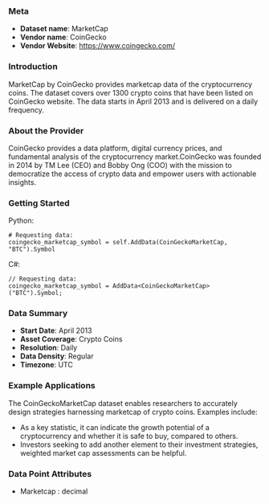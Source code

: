 ### Meta
- **Dataset name**: MarketCap
- **Vendor name**: CoinGecko
- **Vendor Website**: https://www.coingecko.com/


### Introduction

MarketCap by CoinGecko provides marketcap data of the cryptocurrency coins. The dataset covers over 1300 crypto coins that have been listed on CoinGecko website. The data starts in April 2013 and is delivered on a daily frequency.

### About the Provider
CoinGecko provides a data platform, digital currency prices, and fundamental analysis of the cryptocurrency market.CoinGecko was founded in 2014 by TM Lee (CEO) and Bobby Ong (COO) with the mission to democratize the access of crypto data and empower users with actionable insights.

### Getting Started
Python:
```
# Requesting data:
coingecko_marketcap_symbol = self.AddData(CoinGeckoMarketCap, "BTC").Symbol
```

C#:
```
// Requesting data:
coingecko_marketcap_symbol = AddData<CoinGeckoMarketCap>("BTC").Symbol;
```

### Data Summary
- **Start Date**: April 2013
- **Asset Coverage**: Crypto Coins
- **Resolution**: Daily
- **Data Density**: Regular
- **Timezone**: UTC


### Example Applications

The CoinGeckoMarketCap dataset enables researchers to accurately design strategies harnessing marketcap of crypto coins. Examples include:

- As a key statistic, it can indicate the growth potential of a cryptocurrency and whether it is safe to buy, compared to others.
- Investors seeking to add another element to their investment strategies, weighted market cap assessments can be helpful.

### Data Point Attributes

- Marketcap : decimal
